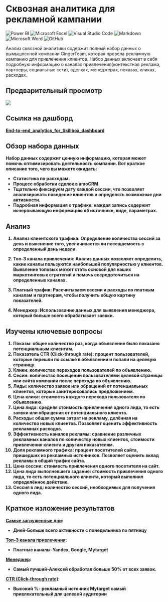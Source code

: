 # Cквозная аналитика для рекламной кампании

![Power BI](https://img.shields.io/badge/power_bi-F2C811?style=for-the-badge&logo=powerbi&logoColor=black)
![Microsoft Excel](https://img.shields.io/badge/Microsoft_Excel-217346?style=for-the-badge&logo=microsoft-excel&logoColor=white)
![Visual Studio Code](https://img.shields.io/badge/Visual%20Studio%20Code-0078d7.svg?style=for-the-badge&logo=visual-studio-code&logoColor=white)
![Markdown](https://img.shields.io/badge/markdown-%23000000.svg?style=for-the-badge&logo=markdown&logoColor=white)
![Microsoft Word](https://img.shields.io/badge/Microsoft_Word-2B579A?style=for-the-badge&logo=microsoft-word&logoColor=white)
![GitHub](https://img.shields.io/badge/github-%23121011.svg?style=for-the-badge&logo=github&logoColor=white)

Анализ сквозной аналитики содержит полный набор данных о вымышленной компании  GingerTeam, которая провела рекламную кампанию для привлечения клиентов. Набор данных включает в себя подробную информацию о каналах привлечения(контекстная реклама, партнеры, социальные сети), сделках, менеджерах, показах, кликах, расходах.

## Предварительный просмотр
![](https://github.com/Nadezhda2024/End-to-end_analytics_for_Skillbox_dashboard/blob/main/%D0%9F%D1%80%D0%B5%D0%B2%D1%8C%D1%8E%20%D0%B3%D0%B8%D1%84.gif)

## Ссылка на дашборд
<b>[End-to-end_analytics_for_Skillbox_dashboard](https://app.powerbi.com/links/YAJl3m_4Zg?ctid=b820ef4f-c5fc-4e01-b3e4-6d2ad14931c8&pbi_source=linkShare)

## Обзор набора данных

Набор данных содержит ценную информацию, которая может помочь оптимизировать деятельность компании. Вот краткое описание того, чего вы можете ожидать:
- Статистика по расходам.
- Процесс обработки сделок в amoCRM.
- Тщательно фиксируем дату каждой сессии, что позволяет анализировать поведение клиентов и определять возможные дни активности.
- Подробная информация о трафике: каждая запись содержит исчерпывающую информацию об источнике, виде, параметрах.

## Анализ


1. **Анализ клиентского трафика**: Определение количества сессий за день и выяснение того, увеличивается ли посещаемость в определенный день недели. 

2. **Топ-3 канала привлечения**: Анализ данных позволяет определить, какие каналы пользуются наибольшей популярностью у клиентов. Выявление топовых может стать основой для наших маркетинговых стратегий и помочь сосредоточиться на определенных каналах.

3. **Платный трафик**: Рассчитываем сессии и расходы по платным каналам и партнерам, чтобы получить общую картину показателей. 

4. **Менеджер**: Использование данных для выявления менеджера, который больше всего обрабатывает заявки. 

## Изучены ключевые вопросы

1. **Показы**: общее количество раз, когда объявление было показано потенциальным клиентам.
2. **Показатель CTR (Click-through rate)**: процент пользователей, которые перешли по ссылке в объявлении и попали на целевую страницу.
3. **Клики**: количество переходов пользователей по объявлению.
4. **Сесии**: количество посещений пользователями целевой страницы или сайта компании после перехода по объявлению.
5. **Лиды**: количество заявок или обращений от потенциальных клиентов, которые заинтересовались предложением.
6. **Цена клика**: стоимость каждого перехода пользователя по объявлению.
7. **Цена лида**: средняя стоимость привлечения одного лида, то есть заявки или обращения от потенциального клиента.
8. **Расходы**: общая сумма затрат на рекламу, делённая на количество новых клиентов. Позволяет оценить эффективность рекламных расходов.
9. **Эффективность каналов рекламы**: сравнение различных рекламных каналов по количеству новых клиентов, стоимости привлечения клиента и другим показателям.
10. **Доля рекламного трафика**: процент посетителей сайта, пришедших из рекламных источников. Позволяет оценить вклад рекламы в общий трафик сайта.
11. **Цена сессии**: стоимость привлечения одного посетителя на сайт.
12. **Цена лида выполневшего задание**:  стоимость привлечения одного лида, то есть потенциального клиента, который выполнил определённое действие.
13. **Сессия в лид**: количество сессий, необходимых для получения одного лида.



## Краткое изложение результатов

 <u>**Самые загруженные дни**</u>: 
- **Дней**-Больше всего активности с понедельника по пятницу 

 <u>**Топ-3 канала привлечения**</u>: 
- **Платные каналы**-Yandex, Google, Mytarget

<u>**Менеджер**</u>: 
- **Самый лучший**-Алексей обработал больше 50% от всех заявок. 

 <u>**CTR (Click-through rate)**</u>:
- **Высокий %**- рекламный источник Mytarget самый привлекательный для целевой аудитории
